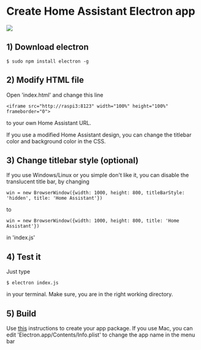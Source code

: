 Create Home Assistant Electron app
==================================


![](https://abload.de/img/screenshot2017-04-17abalow.png)


## 1) Download electron



    $ sudo npm install electron -g

## 2) Modify HTML file


Open 'index.html' and change this line 

    <iframe src="http://raspi3:8123" width="100%" height="100%" frameborder="0">

to your own Home Assistant URL.


If you use a modified Home Assistant design, you can change the titlebar color and background color in the CSS.


## 3) Change titlebar style (optional)



If you use Windows/Linux or you simple don't like it, you can disable the translucent title bar, by changing

    win = new BrowserWindow({width: 1000, height: 800, titleBarStyle: 'hidden', title: 'Home Assistant'})

to

    win = new BrowserWindow({width: 1000, height: 800, title: 'Home Assistant'})

in 'index.js'


## 4) Test it



Just type 

    $ electron index.js

in your terminal. Make sure, you are in the right working directory.


## 5) Build


Use [this](https://electron.atom.io/docs/tutorial/application-distribution/) instructions to create your app package.
If you use Mac, you can edit 'Electron.app/Contents/Info.plist' to change the app name in the menu bar

